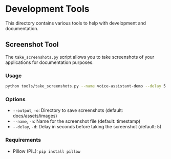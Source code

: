 # Development Tools

This directory contains various tools to help with development and documentation.

## Screenshot Tool

The `take_screenshots.py` script allows you to take screenshots of your applications for documentation purposes.

### Usage

```bash
python tools/take_screenshots.py --name voice-assistant-demo --delay 5
```

### Options

- `--output`, `-o`: Directory to save screenshots (default: docs/assets/images)
- `--name`, `-n`: Name for the screenshot file (default: timestamp)
- `--delay`, `-d`: Delay in seconds before taking the screenshot (default: 5)

### Requirements

- Pillow (PIL): `pip install pillow`
